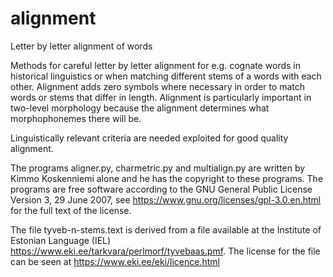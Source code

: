 # alignment
Letter by letter alignment of words

Methods for careful letter by letter alignment for e.g. cognate words in historical linguistics or 
when matching different stems of a words with each other. Alignment adds zero symbols where necessary 
in order to match words or stems that differ in length. Alignment is particularly important in 
two-level morphology because the alignment determines what morphophonemes there will be.

Linguistically relevant criteria are needed exploited for good quality alignment.

The programs aligner.py, charmetric.py and multialign.py are written by Kimmo Koskenniemi alone and
he has the copyright to these programs. The programs are free software according to the
GNU General Public License Version 3, 29 June 2007, see https://www.gnu.org/licenses/gpl-3.0.en.html 
for the full text of the license.

The file tyveb-n-stems.text is derived from a file available at the Institute of Estonian Language (IEL)
https://www.eki.ee/tarkvara/perlmorf/tyvebaas.pmf.  The license for the file can be seen at https://www.eki.ee/eki/licence.html
